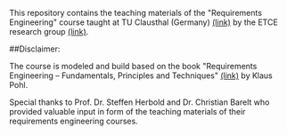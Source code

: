 This repository contains the teaching materials of the "Requirements Engineering" course taught at TU Clausthal (Germany) [(link)](https://www.isse.tu-clausthal.de/en/) by the ETCE research group [(link)](https://etce-lab.com).

##Disclaimer:

The course is modeled and build based on the book "Requirements Engineering – Fundamentals, Principles and Techniques" [(link)](https://link.springer.com/de/book/9783642125775) by Klaus Pohl.

Special thanks to Prof. Dr. Steffen Herbold and Dr. Christian Barelt who provided valuable input in form of the teaching materials of their requirements engineering courses.
